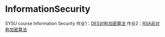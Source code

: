 # InformationSecurity
SYSU course Information Security
作业1：[DES对称加密算法](hw1_DES)
作业2：[RSA非对称加密算法](hw2_RSA)